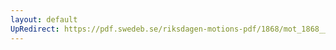 ```yaml
---
layout: default
UpRedirect: https://pdf.swedeb.se/riksdagen-motions-pdf/1868/mot_1868__ak__00072/mot_1868__ak__00072_001.pdf
---
```

